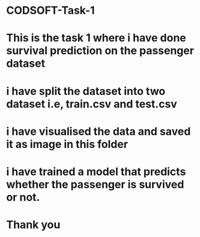 # CODSOFT-Task-1
# This is the task 1 where i have done survival prediction on the passenger dataset 
# i have split the dataset into two dataset i.e, train.csv and test.csv 
# i have visualised the data and saved it as image in this folder
# i have trained a model that predicts whether the passenger is survived or not.
# Thank you
